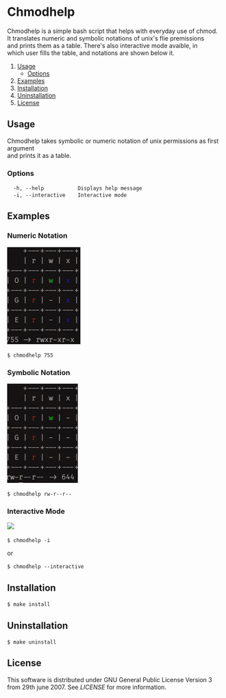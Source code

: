 # Chmodhelp
Chmodhelp is a simple bash script that helps with everyday use of chmod.  
It translates numeric and symbolic notations of unix's flie premissions  
and prints them as a table. There's also interactive mode avaible, in  
which user fills the table, and notations are shown below it.  


1. [Usage](#usage)
    * [Options](#options)
2. [Examples](#examples)
3. [Installation](#installation)
4. [Uninstallation](#uninstallation)
5. [License](#license)


## Usage
Chmodhelp takes symbolic or numeric notation of unix permissions as first argument  
and prints it as a table.

### Options
``` 
  -h, --help           Displays help message
  -i, --interactive    Interactive mode
```

## Examples
### Numeric Notation
![](/images/example1.png)
```
$ chmodhelp 755
```
  
### Symbolic Notation
![](/images/example2.png)
```
$ chmodhelp rw-r--r--
```
  
### Interactive Mode
![](/images/example4.gif)
```
$ chmodhelp -i
```
or
```
$ chmodhelp --interactive
```
## Installation

```
$ make install
``` 

## Uninstallation

```
$ make uninstall
```
  

## License
This software is distributed under GNU General Public License Version 3 from 29th june 2007.
See *LICENSE* for more information.
